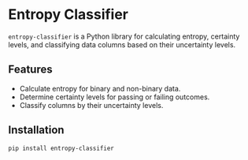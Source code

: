 # Entropy Classifier

`entropy-classifier` is a Python library for calculating entropy, certainty levels, and classifying data columns based on their uncertainty levels.

## Features
- Calculate entropy for binary and non-binary data.
- Determine certainty levels for passing or failing outcomes.
- Classify columns by their uncertainty levels.

## Installation

```bash
pip install entropy-classifier
